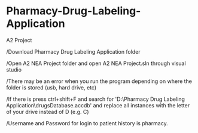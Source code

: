 # Pharmacy-Drug-Labeling-Application
A2 Project  

/Download Pharmacy Drug Labeling Application folder  

/Open A2 NEA Project folder and open A2 NEA Project.sln through visual studio  

/There may be an error when you run the program depending on where the folder is stored (usb, hard drive, etc)  

/If there is press ctrl+shift+F and search for 'D:\Pharmacy Drug Labeling Application\drugsDatabase.accdb' and replace all instances with the letter of your drive instead of D (e.g. C)  

/Username and Password for login to patient history is pharmacy.
